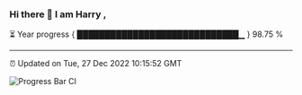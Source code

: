 ### Hi there 👋 I am Harry , 

⏳ Year progress { █████████████████████████████▁ } 98.75 %

---

⏰ Updated on Tue, 27 Dec 2022 10:15:52 GMT

![Progress Bar CI](https://github.com/duykhang68/duykhang68/workflows/Progress%20Bar%20CI/badge.svg)
